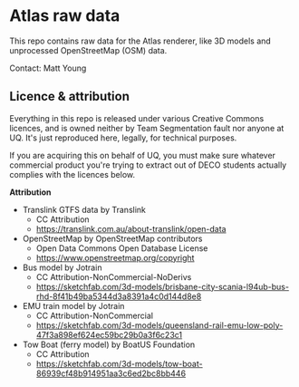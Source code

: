 # Atlas raw data
This repo contains raw data for the Atlas renderer, like 3D models and unprocessed OpenStreetMap (OSM)
data.

Contact: Matt Young

## Licence & attribution
Everything in this repo is released under various Creative Commons licences, and is owned neither
by Team Segmentation fault nor anyone at UQ. It's just reproduced here, legally, for technical
purposes.

If you are acquiring this on behalf of UQ, you must make sure whatever commercial product you're 
trying to extract out of DECO students actually complies with the licences below.

**Attribution**

- Translink GTFS data by Translink
    - CC Attribution
    - https://translink.com.au/about-translink/open-data
- OpenStreetMap by OpenStreetMap contributors
    - Open Data Commons Open Database License
    - https://www.openstreetmap.org/copyright
- Bus model by Jotrain
    - CC Attribution-NonCommercial-NoDerivs
    - https://sketchfab.com/3d-models/brisbane-city-scania-l94ub-bus-rhd-8f41b49ba5344d3a8391a4c0d144d8e8
- EMU train model by Jotrain
    - CC Attribution-NonCommercial
    - https://sketchfab.com/3d-models/queensland-rail-emu-low-poly-47f3a898ef624ec59bc29b0a3f6c23c1
- Tow Boat (ferry model) by BoatUS Foundation
    - CC Attribution
    - https://sketchfab.com/3d-models/tow-boat-86939cf48b914951aa3c6ed2bc8bb446
